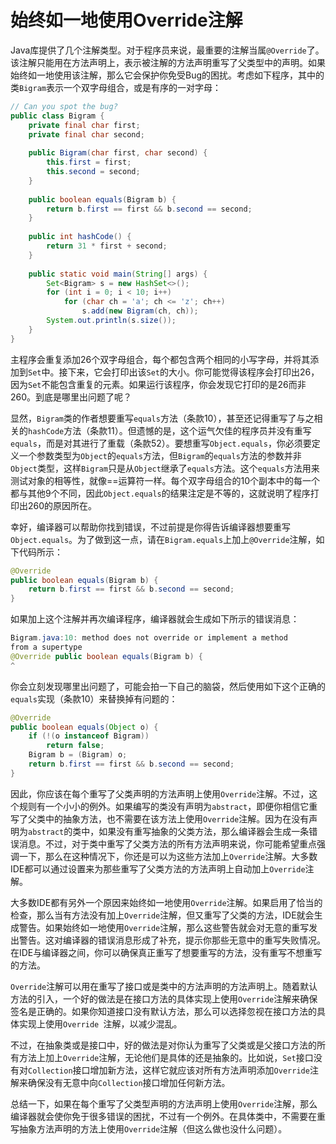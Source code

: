 # 始终如一地使用Override注解

Java库提供了几个注解类型。对于程序员来说，最重要的注解当属`@Override`了。该注解只能用在方法声明上，表示被注解的方法声明重写了父类型中的声明。如果始终如一地使用该注解，那么它会保护你免受Bug的困扰。考虑如下程序，其中的类`Bigram`表示一个双字母组合，或是有序的一对字母：

```java
// Can you spot the bug?
public class Bigram {
    private final char first;
    private final char second;
    
    public Bigram(char first, char second) {
        this.first = first;
        this.second = second;
    }
    
    public boolean equals(Bigram b) {
    	return b.first == first && b.second == second;
    }
    
    public int hashCode() {
    	return 31 * first + second;
    }
    
    public static void main(String[] args) {
        Set<Bigram> s = new HashSet<>();
        for (int i = 0; i < 10; i++)
        	for (char ch = 'a'; ch <= 'z'; ch++)
        		s.add(new Bigram(ch, ch));
        System.out.println(s.size());
    }
}
```

主程序会重复添加26个双字母组合，每个都包含两个相同的小写字母，并将其添加到`Set`中。接下来，它会打印出该`Set`的大小。你可能觉得该程序会打印出26，因为`Set`不能包含重复的元素。如果运行该程序，你会发现它打印的是26而非260。到底是哪里出问题了呢？

显然，`Bigram`类的作者想要重写`equals`方法（条款10），甚至还记得重写了与之相关的`hashCode`方法（条款11）。但遗憾的是，这个运气欠佳的程序员并没有重写`equals`，而是对其进行了重载（条款52）。要想重写`Object.equals`，你必须要定义一个参数类型为`Object`的`equals`方法，但`Bigram`的`equals`方法的参数并非`Object`类型，这样`Bigram`只是从`Object`继承了`equals`方法。这个`equals`方法用来测试对象的相等性，就像==运算符一样。每个双字母组合的10个副本中的每一个都与其他9个不同，因此`Object.equals`的结果注定是不等的，这就说明了程序打印出260的原因所在。

幸好，编译器可以帮助你找到错误，不过前提是你得告诉编译器想要重写`Object.equals`。为了做到这一点，请在`Bigram.equals`上加上`@Override`注解，如下代码所示：

```java
@Override
public boolean equals(Bigram b) {
	return b.first == first && b.second == second;
}
```

如果加上这个注解并再次编译程序，编译器就会生成如下所示的错误消息：

```java
Bigram.java:10: method does not override or implement a method
from a supertype
@Override public boolean equals(Bigram b) {
^
```

你会立刻发现哪里出问题了，可能会拍一下自己的脑袋，然后使用如下这个正确的`equals`实现（条款10）来替换掉有问题的：

```java
@Override
public boolean equals(Object o) {
    if (!(o instanceof Bigram))
    	return false;
    Bigram b = (Bigram) o;
    return b.first == first && b.second == second;
}
```

因此，你应该在每个重写了父类声明的方法声明上使用`Override`注解。不过，这个规则有一个小小的例外。如果编写的类没有声明为`abstract`，即便你相信它重写了父类中的抽象方法，也不需要在该方法上使用`Override`注解。因为在没有声明为`abstract`的类中，如果没有重写抽象的父类方法，那么编译器会生成一条错误消息。不过，对于类中重写了父类方法的所有方法声明来说，你可能希望重点强调一下，那么在这种情况下，你还是可以为这些方法加上`Override`注解。大多数IDE都可以通过设置来为那些重写了父类方法的方法声明上自动加上`Override`注解。

大多数IDE都有另外一个原因来始终如一地使用`Override`注解。如果启用了恰当的检查，那么当有方法没有加上`Override`注解，但又重写了父类的方法，IDE就会生成警告。如果始终如一地使用`Override`注解，那么这些警告就会对无意的重写发出警告。这对编译器的错误消息形成了补充，提示你那些无意中的重写失败情况。在IDE与编译器之间，你可以确保真正重写了想要重写的方法，没有重写不想重写的方法。

`Override`注解可以用在重写了接口或是类中的方法声明的方法声明上。随着默认方法的引入，一个好的做法是在接口方法的具体实现上使用`Override`注解来确保签名是正确的。如果你知道接口没有默认方法，那么可以选择忽视在接口方法的具体实现上使用`Override `注解，以减少混乱。

不过，在抽象类或是接口中，好的做法是对你认为重写了父类或是父接口方法的所有方法上加上`Override`注解，无论他们是具体的还是抽象的。比如说，`Set`接口没有对`Collection`接口增加新方法，这样它就应该对所有方法声明添加`Override`注解来确保没有无意中向`Collection`接口增加任何新方法。

总结一下，如果在每个重写了父类型声明的方法声明上使用`Override`注解，那么编译器就会使你免于很多错误的困扰，不过有一个例外。在具体类中，不需要在重写抽象方法声明的方法上使用`Override`注解（但这么做也没什么问题）。